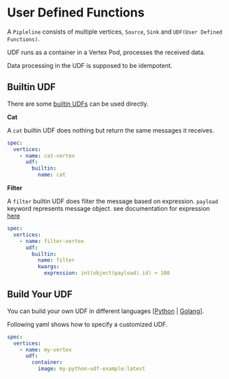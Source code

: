 # User Defined Functions

A `Pipleline` consists of multiple vertices, `Source`, `Sink` and `UDF(User Defined Functions)`.

UDF runs as a container in a Vertex Pod, processes the received data.

Data processing in the UDF is supposed to be idempotent.

## Builtin UDF

There are some [builtin UDFs](./builtin-functions/) can be used directly.

**Cat**

A `cat` builtin UDF does nothing but return the same messages it receives.

```yaml
spec:
  vertices:
    - name: cat-vertex
      udf:
        builtin:
          name: cat
```

**Filter**

A `filter` builtin UDF does filter the message based on expression. `payload` keyword represents message object.
see documentation for expression [here](FILTER_EXPRESSION.md)

```yaml
spec:
  vertices:
    - name: filter-vertex
      udf:
        builtin:
          name: filter
          kwargs:
            expression: int(object(payload).id) > 100
```

## Build Your UDF

You can build your own UDF in different languages [[Python](../sdks/python) | [Golang](../sdks/golang/)].

Following yaml shows how to specify a customized UDF.

```yaml
spec:
  vertices:
    - name: my-vertex
      udf:
        container:
          image: my-python-udf-example:latest
```
